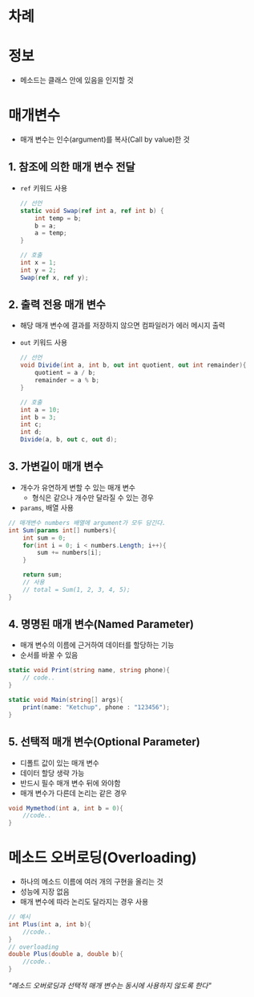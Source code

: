 # 차례


# 정보
- 메소드는 클래스 안에 있음을 인지할 것






# 매개변수
- 매개 변수는 인수(argument)를 복사(Call by value)한 것






## 1. 참조에 의한 매개 변수 전달
- `ref` 키워드 사용

    ```c#
    // 선언
    static void Swap(ref int a, ref int b) {
        int temp = b;
        b = a;
        a = temp;
    }

    // 호출
    int x = 1;
    int y = 2;
    Swap(ref x, ref y);
    ```






## 2. 출력 전용 매개 변수
- 해당 매개 변수에 결과를 저장하지 않으면 컴파일러가 에러 메시지 출력
- `out` 키워드 사용

    ```c#
    // 선언
    void Divide(int a, int b, out int quotient, out int remainder){
        quotient = a / b;
        remainder = a % b;
    }

    // 호출
    int a = 10;
    int b = 3;
    int c;
    int d;
    Divide(a, b, out c, out d);
    ```






## 3. 가변길이 매개 변수
- 개수가 유연하게 변할 수 있는 매개 변수
    - 형식은 같으나 개수만 달라질 수 있는 경우
- `params`, 배열 사용
```c#
// 매개변수 numbers 배열에 argument가 모두 담긴다.
int Sum(params int[] numbers){
    int sum = 0;
    for(int i = 0; i < numbers.Length; i++){
        sum += numbers[i];
    }

    return sum;
    // 사용
    // total = Sum(1, 2, 3, 4, 5);
}
```





## 4. 명명된 매개 변수(Named Parameter)
- 매개 변수의 이름에 근거하여 데이터를 할당하는 기능
- 순서를 바꿀 수 있음
```c#
static void Print(string name, string phone){
    // code..
}

static void Main(string[] args){
    print(name: "Ketchup", phone : "123456");
}
```






## 5. 선택적 매개 변수(Optional Parameter)
- 디폴트 값이 있는 매개 변수
- 데이터 할당 생략 가능
- 반드시 필수 매개 변수 뒤에 와야함
- 매개 변수가 다른데 논리는 같은 경우
```c#
void Mymethod(int a, int b = 0){
    //code..
}
```










# 메소드 오버로딩(Overloading)
- 하나의 메소드 이름에 여러 개의 구현을 올리는 것
- 성능에 지장 없음
- 매개 변수에 따라 논리도 달라지는 경우 사용
```c#
// 예시
int Plus(int a, int b){
    //code..
}
// overloading
double Plus(double a, double b){
    //code..
}
```
*"메소드 오버로딩과 선택적 매개 변수는 동시에 사용하지 않도록 한다"*
